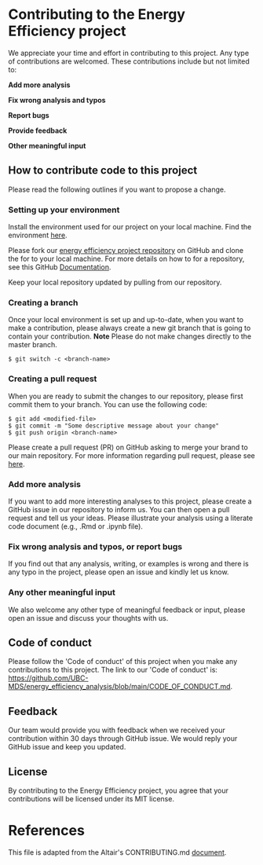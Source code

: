 
# Contributing to the Energy Efficiency project

We appreciate your time and effort in contributing to this project. Any type of contributions are welcomed. These contributions include but not limited to:

**Add more analysis**

**Fix wrong analysis and typos**

**Report bugs**

**Provide feedback**

**Other meaningful input**


## How to contribute code to this project

Please read the following outlines if you want to propose a change.

### Setting up your environment

Install the environment used for our project on your local machine. Find the environment [here](https://github.com/UBC-MDS/energy_efficiency_analysis/blob/main/energy_env.yaml).

Please fork our [energy efficiency project repository](https://github.com/UBC-MDS/energy_efficiency_analysis) on GitHub and clone the for to your local machine. For more details on how to for a repository, see this GitHub [Documentation](https://help.github.com/en/articles/fork-a-repo). 

Keep your local repository updated by pulling from our repository.

### Creating a branch

Once your local environment is set up and up-to-date, when you want to make a contribution, please always create a new git branch that is going to contain your contribution. 
**Note** Please do not make changes directly to the master branch.
```
$ git switch -c <branch-name>
```

### Creating a pull request

When you are ready to submit the changes to our repository, please first commit them to your branch. You can use the following code:
```
$ git add <modified-file>
$ git commit -m "Some descriptive message about your change"
$ git push origin <branch-name>
```
Please create a pull request (PR) on GitHub asking to merge your brand to our main repository. For more information regarding pull request, please see [here](https://help.github.com/en/articles/creating-a-pull-request). 

### Add more analysis

If you want to add more interesting analyses to this project, please create a GitHub issue in our repository to inform us. You can then open a pull request and tell us your ideas. Please illustrate your analysis using a literate code document (e.g., .Rmd or .ipynb file).

### Fix wrong analysis and typos, or report bugs 

If you find out that any analysis, writing, or examples is wrong and there is any typo in the project, please open an issue and kindly let us know.

### Any other meaningful input

We also welcome any other type of meaningful feedback or input, please open an issue and discuss your thoughts with us.
## Code of conduct

Please follow the 'Code of conduct' of this project when you make any contributions to this project. The link to our 'Code of conduct' is: https://github.com/UBC-MDS/energy_efficiency_analysis/blob/main/CODE_OF_CONDUCT.md.

## Feedback

Our team would provide you with feedback when we received your contribution within 30 days through GitHub issue. We would reply your GitHub issue and keep you updated.

## License
By contributing to the Energy Efficiency project, you agree that your contributions will be licensed under its MIT license.

# References

This file is adapted from the Altair's CONTRIBUTING.md [document](https://github.com/altair-viz/altair/blob/master/CONTRIBUTING.md).  


